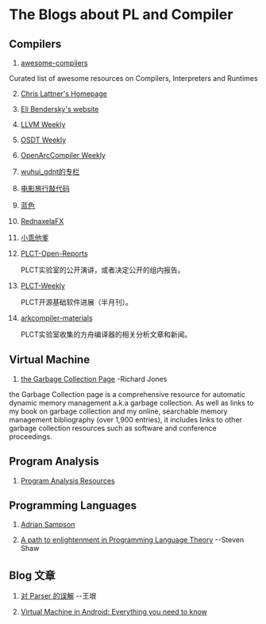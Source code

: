 # The Blogs about PL and Compiler

## Compilers

1. [awesome-compilers](https://github.com/aalhour/awesome-compilers)

Curated list of awesome resources on Compilers, Interpreters and Runtimes

2. [Chris Lattner's Homepage](http://nondot.org/sabre/)

3. [Eli Bendersky's website](https://eli.thegreenplace.net/)

4. [LLVM Weekly](http://llvmweekly.org/)

5. [OSDT Weekly](https://github.com/hellogcc/osdt-weekly)

6. [OpenArcCompiler Weekly](https://zhuanlan.zhihu.com/llvm-clang)

7. [wuhui_gdnt的专栏](https://blog.csdn.net/wuhui_gdnt)

8. [电影旅行敲代码](https://blog.csdn.net/dashuniuniu)

9. [蓝色](https://www.zhihu.com/people/lan-se-52-30)

10. [RednaxelaFX](https://www.zhihu.com/people/rednaxelafx)

11. [小乖他爹](https://www.zhihu.com/people/shiningning)

12. [PLCT-Open-Reports](https://github.com/isrc-cas/PLCT-Open-Reports)

    PLCT实验室的公开演讲，或者决定公开的组内报告。

13. [PLCT-Weekly](https://github.com/isrc-cas/PLCT-Weekly)

    PLCT开源基础软件进展（半月刊）。

14. [arkcompiler-materials](https://github.com/isrc-cas/arkcompiler-materials)

    PLCT实验室收集的方舟编译器的相关分析文章和新闻。

## Virtual Machine

1. [the Garbage Collection Page](https://www.cs.kent.ac.uk/people/staff/rej/gc.html) -Richard Jones

the Garbage Collection page is a comprehensive resource for automatic dynamic memory management a.k.a garbage collection. As well as links to my book on garbage collection and my online, searchable memory management bibliography (over 1,900 entries), it includes links to other garbage collection resources such as software and conference proceedings.

## Program Analysis

1. [Program Analysis Resources](https://gist.github.com/MattPD/00573ee14bf85ccac6bed3c0678ddbef)

## Programming Languages

1. [Adrian Sampson](https://www.cs.cornell.edu/~asampson/)

2. [A path to enlightenment in Programming Language Theory](https://steshaw.org/plt/) --Steven Shaw

## Blog 文章

1. [对 Parser 的误解](http://www.yinwang.org/blog-cn/2015/09/19/parser) --王垠

2. [Virtual Machine in Android: Everything you need to know](https://android.jlelse.eu/virtual-machine-in-android-everything-you-need-to-know-9ec695f7313b)